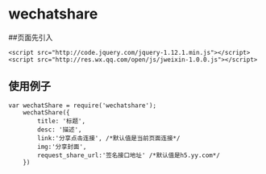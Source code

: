 # wechatshare


##页面先引入
```script
<script src="http://code.jquery.com/jquery-1.12.1.min.js"></script>
<script src="http://res.wx.qq.com/open/js/jweixin-1.0.0.js"></script>
```
## 使用例子
```script
var wechatShare = require('wechatshare');
    wechatShare({
        title: '标题',
        desc: '描述',
		link:'分享点击连接', /*默认值是当前页面连接*/
		img:'分享封面',
		request_share_url:'签名接口地址' /*默认值是h5.yy.com*/
    })
```
